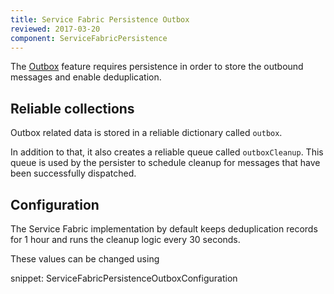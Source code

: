 ```yaml
---
title: Service Fabric Persistence Outbox
reviewed: 2017-03-20
component: ServiceFabricPersistence
---
```


The [Outbox](/nservicebus/outbox) feature requires persistence in order to store the outbound messages and enable deduplication.

## Reliable collections

Outbox related data is stored in a reliable dictionary called `outbox`. 

In addition to that, it also creates a reliable queue called `outboxCleanup`. This queue is used by the persister to schedule cleanup for messages that have been successfully dispatched.

## Configuration

The Service Fabric implementation by default keeps deduplication records for 1 hour and runs the cleanup logic every 30 seconds.

These values can be changed using

snippet: ServiceFabricPersistenceOutboxConfiguration